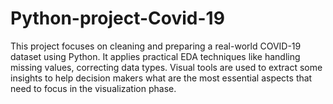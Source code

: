 # Python-project-Covid-19
This project focuses on cleaning and preparing a real-world COVID-19 dataset using Python. It applies practical EDA techniques like handling missing values, correcting data types. Visual tools are used to extract some insights to help decision makers what are the most essential aspects that need to focus in the visualization phase.
